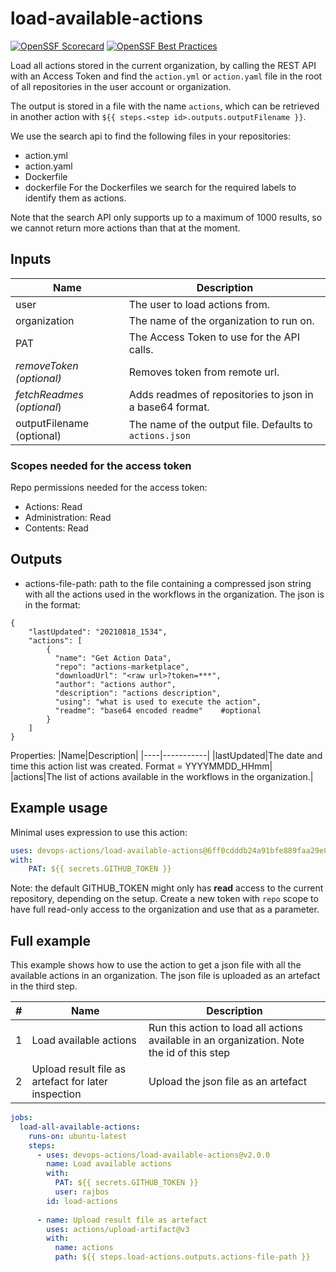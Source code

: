 # load-available-actions

[![OpenSSF Scorecard](https://api.securityscorecards.dev/projects/github.com/devops-actions/load-available-actions/badge)](https://api.securityscorecards.dev/projects/github.com/devops-actions/load-available-actions) [![OpenSSF Best Practices](https://bestpractices.coreinfrastructure.org/projects/6813/badge)](https://bestpractices.coreinfrastructure.org/projects/6813)

Load all actions stored in the current organization, by calling the REST API with an  Access Token and find the `action.yml` or `action.yaml` file in the root of all repositories in the user account or organization.

The output is stored in a file with the name `actions`, which can be retrieved in another action with `${{ steps.<step id>.outputs.outputFilename }}`.

We use the search api to find the following files in your repositories:
- action.yml
- action.yaml
- Dockerfile
- dockerfile
For the Dockerfiles we search for the required labels to identify them as actions.

Note that the search API only supports up to a maximum of 1000 results, so we cannot return more actions than that at the moment.

## Inputs
|Name|Description|
|---|---|
|user|The user to load actions from.|
|organization|The name of the organization to run on.|
|PAT|The Access Token to use for the API calls.|
|_removeToken (optional)_|Removes token from remote url.|
|_fetchReadmes (optional_)|Adds readmes of repositories to json in a base64 format.|
|outputFilename (optional)|The name of the output file. Defaults to `actions.json`|

### Scopes needed for the access token
Repo permissions needed for the access token:
- Actions: Read
- Administration: Read
- Contents: Read

## Outputs
- actions-file-path: path to the file containing a compressed json string with all the actions used in the workflows in the organization. The json is in the format:
``` 
{
    "lastUpdated": "20210818_1534",
    "actions": [
        {
          "name": "Get Action Data",
          "repo": "actions-marketplace",
          "downloadUrl": "<raw url>?token=***",
          "author": "actions author",
          "description": "actions description",
          "using": "what is used to execute the action",
          "readme": "base64 encoded readme"    #optional
        }
    ]
}
```
Properties:
|Name|Description|
|----|-----------|
|lastUpdated|The date and time this action list was created. Format = YYYYMMDD_HHmm|
|actions|The list of actions available in the workflows in the organization.|

## Example usage
Minimal uses expression to use this action:

``` yaml
uses: devops-actions/load-available-actions@6ff0cdddb24a91bfe889faa29e8d7a97e521f2c3 # v1.2.23`
with: 
    PAT: ${{ secrets.GITHUB_TOKEN }}
```

Note: the default GITHUB_TOKEN might only has **read** access to the current repository, depending on the setup. Create a new token with `repo` scope to have full read-only access to the organization and use that as a parameter.

## Full example
This example shows how to use the action to get a json file with all the available actions in an organization. The json file is uploaded as an artefact in the third step.

|#|Name|Description|
|---|---|---|
|1|Load available actions|Run this action to load all actions available in an organization. Note the id of this step|
|2|Upload result file as artefact for later inspection|Upload the json file as an artefact|

``` yaml
jobs:
  load-all-available-actions:
    runs-on: ubuntu-latest
    steps: 
      - uses: devops-actions/load-available-actions@v2.0.0
        name: Load available actions
        with: 
          PAT: ${{ secrets.GITHUB_TOKEN }}
          user: rajbos
        id: load-actions
            
      - name: Upload result file as artefact
        uses: actions/upload-artifact@v3
        with: 
          name: actions
          path: ${{ steps.load-actions.outputs.actions-file-path }}
```
